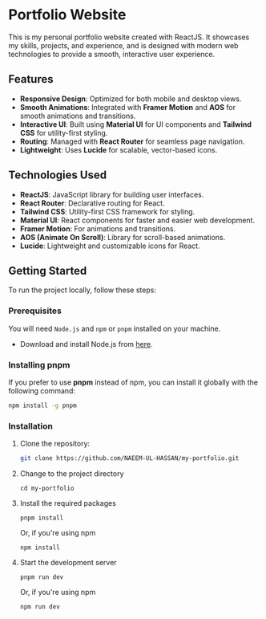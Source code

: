 # Portfolio Website

This is my personal portfolio website created with ReactJS. It showcases my skills, projects, and experience, and is designed with modern web technologies to provide a smooth, interactive user experience.

## Features

- **Responsive Design**: Optimized for both mobile and desktop views.
- **Smooth Animations**: Integrated with **Framer Motion** and **AOS** for smooth animations and transitions.
- **Interactive UI**: Built using **Material UI** for UI components and **Tailwind CSS** for utility-first styling.
- **Routing**: Managed with **React Router** for seamless page navigation.
- **Lightweight**: Uses **Lucide** for scalable, vector-based icons.

## Technologies Used

- **ReactJS**: JavaScript library for building user interfaces.
- **React Router**: Declarative routing for React.
- **Tailwind CSS**: Utility-first CSS framework for styling.
- **Material UI**: React components for faster and easier web development.
- **Framer Motion**: For animations and transitions.
- **AOS (Animate On Scroll)**: Library for scroll-based animations.
- **Lucide**: Lightweight and customizable icons for React.

## Getting Started

To run the project locally, follow these steps:

### Prerequisites

You will need `Node.js` and `npm` or `pnpm` installed on your machine.

- Download and install Node.js from [here](https://nodejs.org/).

### Installing pnpm

If you prefer to use **pnpm** instead of npm, you can install it globally with the following command:

```bash
npm install -g pnpm
```
### Installation

1. Clone the repository:
   ```bash
   git clone https://github.com/NAEEM-UL-HASSAN/my-portfolio.git
   ```
2. Change to the project directory
    ```
    cd my-portfolio
    ```
3. Install the required packages
    ```
    pnpm install
    ```
    Or, if you're using npm 
    ```
    npm install
    ```
4. Start the development server
    ```
    pnpm run dev
    ```
    Or, if you're using npm
    ```
    npm run dev
    ```
